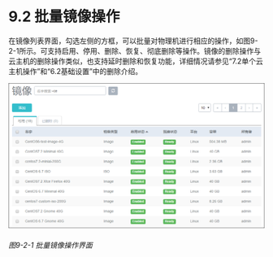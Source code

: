 # 9.2 批量镜像操作

在镜像列表界面，勾选左侧的方框，可以批量对物理机进行相应的操作，如图9-2-1所示。可支持启用、停用、删除、恢复、彻底删除等操作。镜像的删除操作与云主机的删除操作类似，也支持延时删除和恢复功能，详细情况请参见“7.2单个云主机操作”和“6.2基础设置”中的删除介绍。

![png](../images/9-2-1.png "图9-2-1  批量镜像操作界面")
###### 图9-2-1  批量镜像操作界面
